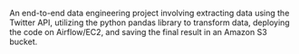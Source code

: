 An end-to-end data engineering project involving extracting data using the Twitter API, utilizing the python pandas library to transform data, deploying the code on Airflow/EC2, and saving the final result in an Amazon S3 bucket.
